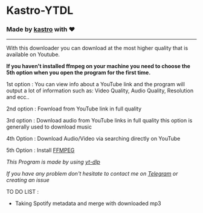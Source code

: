 # Kastro-YTDL
### Made by [kastro](t.me/kastromugnaio "kastro") with ❤

------------



With this downloader you can download at the most higher quality that is available on Youtube.

**If you haven't installed ffmpeg on your machine you need to choose the 5th option when you open the program for the first time.**

1st option : You can view info about a YouTube link and the program will output a lot of information such as: Video Quality, Audio Quality, Resolution and ecc..

2nd option : Fownload from YouTube link in full quality

3rd option : Download audio from YouTube links in full quality this option is generally used to download music

4th Option : Download Audio/Video via searching directly on YouTube

5th Option : Install [FFMPEG](ffmpeg.org "FFMPEG")


*This Program is made by using [yt-dlp](https://github.com/yt-dlp/yt-dlp "yt-dlp")*

*If you have any problem don't hesitate to contact me on [Telegram](t.me/kastromugnaio "Telegram") or creating an issue*


TO DO LIST :
- Taking Spotify metadata and merge with downloaded mp3
